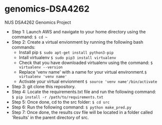 # genomics-DSA4262
NUS DSA4262 Genomics Project
- Step 1: Launch AWS and navigate to your home directory using the command: ``` $ cd ~ ```
- Step 2: Create a virtual envionment by running the following bash commands:
  - Install pip ``` $ sudo apt-get install python3-pip ```
  - Intall virtualenv ``` $ sudo pip3 install virtualenv ```
  - Check that you have downloaded virtualenv using the command: ``` $ virtualenv --version ```
  - Replace 'venv name' with a name for your virtual environment.``` $ virtualenv 'venv name' ```
  - Activate your virtual envionment ``` $ source 'venv name'/bin/activate ```
 - Step 3: git clone this repository. 
 - Step 4: Locate the requirements.txt file and run the following command: ``` $ pip install -r /path/to/requirements.txt ```
 - Step 5: Once done, cd to the src folder: ``` $ cd src ```
 - Step 6: Run the following command: ``` $ python make_pred.py ```
 - Step 7: Once done, the results csv file will be located in a folder called 'Results' in the parent directory of src. 
 
